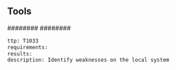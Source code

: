 
## Tools
########
########

```meta
ttp: T1033
requirements: 
results: 
description: Identify weaknesses on the local system
```